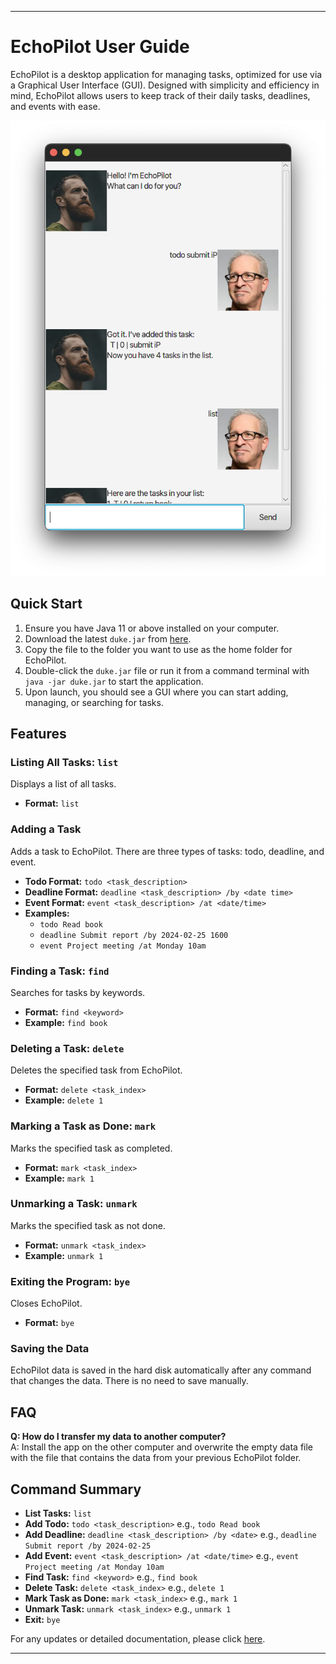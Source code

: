 ---

# EchoPilot User Guide

EchoPilot is a desktop application for managing tasks, optimized for use via a Graphical User Interface (GUI). Designed with simplicity and efficiency in mind, EchoPilot allows users to keep track of their daily tasks, deadlines, and events with ease.

![EchoPilot](Ui.png)

## Quick Start

1. Ensure you have Java 11 or above installed on your computer.
2. Download the latest `duke.jar` from [here](https://github.com/reetmitra/ip).
3. Copy the file to the folder you want to use as the home folder for EchoPilot.
4. Double-click the `duke.jar` file or run it from a command terminal with `java -jar duke.jar` to start the application.
5. Upon launch, you should see a GUI where you can start adding, managing, or searching for tasks.

## Features

### Listing All Tasks: `list`
Displays a list of all tasks.

- **Format:** `list`

### Adding a Task
Adds a task to EchoPilot. There are three types of tasks: todo, deadline, and event.

- **Todo Format:** `todo <task_description>`
- **Deadline Format:** `deadline <task_description> /by <date time>`
- **Event Format:** `event <task_description> /at <date/time>`
- **Examples:**
    - `todo Read book`
    - `deadline Submit report /by 2024-02-25 1600`
    - `event Project meeting /at Monday 10am`

### Finding a Task: `find`
Searches for tasks by keywords.

- **Format:** `find <keyword>`
- **Example:** `find book`

### Deleting a Task: `delete`
Deletes the specified task from EchoPilot.

- **Format:** `delete <task_index>`
- **Example:** `delete 1`

### Marking a Task as Done: `mark`
Marks the specified task as completed.

- **Format:** `mark <task_index>`
- **Example:** `mark 1`

### Unmarking a Task: `unmark`
Marks the specified task as not done.

- **Format:** `unmark <task_index>`
- **Example:** `unmark 1`

### Exiting the Program: `bye`
Closes EchoPilot.

- **Format:** `bye`

### Saving the Data
EchoPilot data is saved in the hard disk automatically after any command that changes the data. There is no need to save manually.

## FAQ

**Q: How do I transfer my data to another computer?**  
A: Install the app on the other computer and overwrite the empty data file with the file that contains the data from your previous EchoPilot folder.


## Command Summary

- **List Tasks:** `list`
- **Add Todo:** `todo <task_description>` e.g., `todo Read book`
- **Add Deadline:** `deadline <task_description> /by <date>` e.g., `deadline Submit report /by 2024-02-25`
- **Add Event:** `event <task_description> /at <date/time>` e.g., `event Project meeting /at Monday 10am`
- **Find Task:** `find <keyword>` e.g., `find book`
- **Delete Task:** `delete <task_index>` e.g., `delete 1`
- **Mark Task as Done:** `mark <task_index>` e.g., `mark 1`
- **Unmark Task:** `unmark <task_index>` e.g., `unmark 1`
- **Exit:** `bye`

For any updates or detailed documentation, please click [here](https://github.com/reetmitra/ip).

---